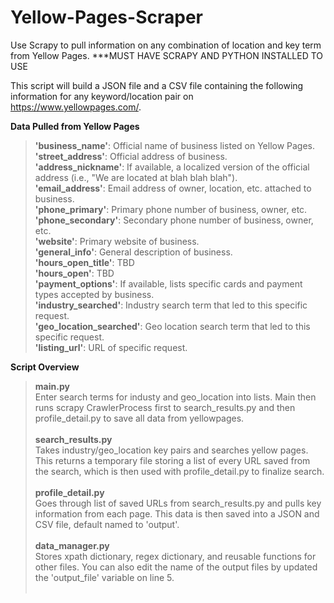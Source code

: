 # Yellow-Pages-Scraper
Use Scrapy to pull information on any combination of location and key term from Yellow Pages.
***MUST HAVE SCRAPY AND PYTHON INSTALLED TO USE

This script will build a JSON file and a CSV file containing the following information for any keyword/location pair on https://www.yellowpages.com/.

__Data Pulled from Yellow Pages__
  > __'business_name'__: Official name of business listed on Yellow Pages.<br> 
  __'street_address'__: Official address of business.<br>
  __'address_nickname'__: If available, a localized version of the official address (i.e., "We are located at blah blah blah").<br>
  __'email_address'__: Email address of owner, location, etc. attached to business.<br>
  __'phone_primary'__: Primary phone number of business, owner, etc.<br>
  __'phone_secondary'__: Secondary phone number of business, owner, etc.<br>
  __'website'__: Primary website of business.<br>
  __'general_info'__: General description of business.<br>
  __'hours_open_title'__: TBD<br>
  __'hours_open'__: TBD<br>
  __'payment_options'__: If available, lists specific cards and payment types accepted by business.<br>
  __'industry_searched'__: Industry search term that led to this specific request.<br>
  __'geo_location_searched'__: Geo location search term that led to this specific request.<br>
  __'listing_url'__: URL of specific request.<br>
  
__Script Overview__<br>
> __main.py__<br>Enter search terms for industy and geo_location into lists. Main then runs scrapy CrawlerProcess first to search_results.py and then profile_detail.py to save all data from yellowpages.<br><br>
> __search_results.py__<br>Takes industry/geo_location key pairs and searches yellow pages. This returns a temporary file storing a list of every URL saved from the search, which is then used with profile_detail.py to finalize search.<br><br>
> __profile_detail.py__<br>Goes through list of saved URLs from search_results.py and pulls key information from each page. This data is then saved into a JSON and CSV file, default named to 'output'.<br><br>
> __data_manager.py__<br>Stores xpath dictionary, regex dictionary, and reusable functions for other files. You can also edit the name of the output files by updated the 'output_file' variable on line 5. <br><br>
